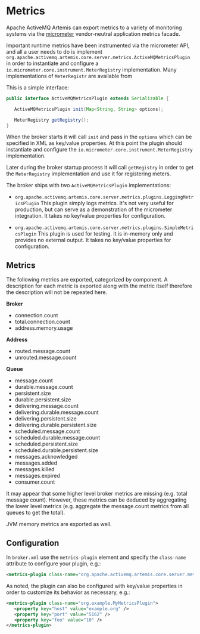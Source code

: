 # Metrics

Apache ActiveMQ Artemis can export metrics to a variety of monitoring systems
via the [micrometer](https://micrometer.io/) vendor-neutral application metrics
facade.

Important runtime metrics have been instrumented via the micrometer API, and
all a user needs to do is implement `org.apache.activemq.artemis.core.server.metrics.ActiveMQMetricsPlugin`
in order to instantiate and configure a `io.micrometer.core.instrument.MeterRegistry`
implementation. Many implementations of `MeterRegistr` are available from

This is a simple interface:

```java
public interface ActiveMQMetricsPlugin extends Serializable {

   ActiveMQMetricsPlugin init(Map<String, String> options);

   MeterRegistry getRegistry();
}
```

When the broker starts it will call `init` and pass in the `options` which can
be specified in XML as key/value properties. At this point the plugin should
instantiate and configure the `io.micrometer.core.instrument.MeterRegistry`
implementation.

Later during the broker startup process it will call `getRegistry` in order to
get the `MeterRegistry` implementation and use it for registering meters.

The broker ships with two `ActiveMQMetricsPlugin` implementations:

- `org.apache.activemq.artemis.core.server.metrics.plugins.LoggingMetricsPlugin`
  This plugin simply logs metrics. It's not very useful for production, but can
  serve as a demonstration of the micrometer integration. It takes no key/value
  properties for configuration.

- `org.apache.activemq.artemis.core.server.metrics.plugins.SimpleMetricsPlugin`
  This plugin is used for testing. It is in-memory only and provides no external
  output. It takes no key/value properties for configuration.

## Metrics

The following metrics are exported, categorized by component. A description for
each metric is exported along with the metric itself therefore the description
will not be repeated here.

**Broker**

- connection.count
- total.connection.count
- address.memory.usage

**Address**

- routed.message.count
- unrouted.message.count

**Queue**

- message.count
- durable.message.count
- persistent.size
- durable.persistent.size
- delivering.message.count
- delivering.durable.message.count
- delivering.persistent.size
- delivering.durable.persistent.size
- scheduled.message.count
- scheduled.durable.message.count
- scheduled.persistent.size
- scheduled.durable.persistent.size
- messages.acknowledged
- messages.added
- messages.killed
- messages.expired
- consumer.count

It may appear that some higher level broker metrics are missing (e.g. total
message count). However, these metrics can be deduced by aggregating the
lower level metrics (e.g. aggregate the message.count metrics from all queues
to get the total).

JVM memory metrics are exported as well.

## Configuration

In `broker.xml` use the `metrics-plugin` element and specify the `class-name`
attribute to configure your plugin, e.g.:

```xml
<metrics-plugin class-name="org.apache.activemq.artemis.core.server.metrics.plugins.LoggingMetricsPlugin" />
```

As noted, the plugin can also be configured with key/value properties in order
to customize its behavior as necessary, e.g.:

```xml
<metrics-plugin class-name="org.example.MyMetricsPlugin">
   <property key="host" value="example.org" />
   <property key="port" value="5162" />
   <property key="foo" value="10" />
</metrics-plugin>
```